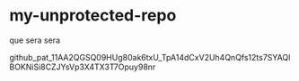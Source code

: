# my-unprotected-repo
que sera sera 

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

